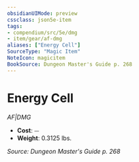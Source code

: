 ```yaml
---
obsidianUIMode: preview
cssclass: json5e-item
tags:
- compendium/src/5e/dmg
- item/gear/af-dmg
aliases: ["Energy Cell"]
SourceType: "Magic Item"
NoteIcon: magicitem
BookSource: Dungeon Master's Guide p. 268
---
```

# Energy Cell
*AF|DMG*  

- **Cost**: ⏤
- **Weight**: 0.3125 lbs.

*Source: Dungeon Master's Guide p. 268*